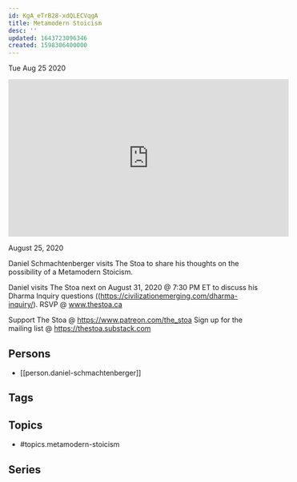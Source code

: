 ```yaml
---
id: KgA_eTrB28-xdQLECVqgA
title: Metamodern Stoicism
desc: ''
updated: 1643723096346
created: 1598306400000
---
```





Tue Aug 25 2020

<iframe width="560" height="315" src="https://www.youtube.com/embed/jUn7_85R0M4" title="Metamodern Stoicism w/ Daniel Schmachtenberger" frameborder="0" allow="accelerometer; autoplay; clipboard-write; encrypted-media; gyroscope; picture-in-picture" allowfullscreen ></iframe>

August 25, 2020

Daniel Schmachtenberger visits The Stoa to share his thoughts on the possibility of a Metamodern Stoicism.

Daniel visits The Stoa next on August 31, 2020 @ 7:30 PM ET to discuss his Dharma Inquiry questions ((https://civilizationemerging.com/dharma-inquiry/). RSVP @ www.thestoa.ca

Support The Stoa @ https://www.patreon.com/the_stoa
Sign up for the mailing list @ https://thestoa.substack.com

## Persons

- [[person.daniel-schmachtenberger]]

## Tags



## Topics

- #topics.metamodern-stoicism

## Series



